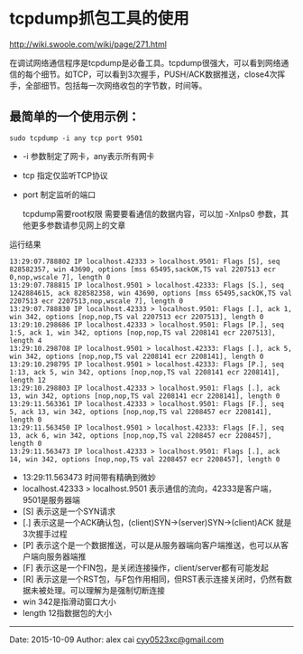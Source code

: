# tcpdump抓包工具的使用

http://wiki.swoole.com/wiki/page/271.html

在调试网络通信程序是tcpdump是必备工具。tcpdump很强大，可以看到网络通信的每个细节。如TCP，可以看到3次握手，PUSH/ACK数据推送，close4次挥手，全部细节。包括每一次网络收包的字节数，时间等。

## 最简单的一个使用示例：

```
sudo tcpdump -i any tcp port 9501
```

- -i 参数制定了网卡，any表示所有网卡
- tcp 指定仅监听TCP协议
- port 制定监听的端口

    tcpdump需要root权限
    需要要看通信的数据内容，可以加 -Xnlps0 参数，其他更多参数请参见网上的文章

运行结果

``` 
13:29:07.788802 IP localhost.42333 > localhost.9501: Flags [S], seq 828582357, win 43690, options [mss 65495,sackOK,TS val 2207513 ecr 0,nop,wscale 7], length 0
13:29:07.788815 IP localhost.9501 > localhost.42333: Flags [S.], seq 1242884615, ack 828582358, win 43690, options [mss 65495,sackOK,TS val 2207513 ecr 2207513,nop,wscale 7], length 0
13:29:07.788830 IP localhost.42333 > localhost.9501: Flags [.], ack 1, win 342, options [nop,nop,TS val 2207513 ecr 2207513], length 0
13:29:10.298686 IP localhost.42333 > localhost.9501: Flags [P.], seq 1:5, ack 1, win 342, options [nop,nop,TS val 2208141 ecr 2207513], length 4
13:29:10.298708 IP localhost.9501 > localhost.42333: Flags [.], ack 5, win 342, options [nop,nop,TS val 2208141 ecr 2208141], length 0
13:29:10.298795 IP localhost.9501 > localhost.42333: Flags [P.], seq 1:13, ack 5, win 342, options [nop,nop,TS val 2208141 ecr 2208141], length 12
13:29:10.298803 IP localhost.42333 > localhost.9501: Flags [.], ack 13, win 342, options [nop,nop,TS val 2208141 ecr 2208141], length 0
13:29:11.563361 IP localhost.42333 > localhost.9501: Flags [F.], seq 5, ack 13, win 342, options [nop,nop,TS val 2208457 ecr 2208141], length 0
13:29:11.563450 IP localhost.9501 > localhost.42333: Flags [F.], seq 13, ack 6, win 342, options [nop,nop,TS val 2208457 ecr 2208457], length 0
13:29:11.563473 IP localhost.42333 > localhost.9501: Flags [.], ack 14, win 342, options [nop,nop,TS val 2208457 ecr 2208457], length 0
```

- 13:29:11.563473 时间带有精确到微妙
- localhost.42333 > localhost.9501 表示通信的流向，42333是客户端，9501是服务器端
- [S] 表示这是一个SYN请求
- [.] 表示这是一个ACK确认包，(client)SYN->(server)SYN->(client)ACK 就是3次握手过程
- [P] 表示这个是一个数据推送，可以是从服务器端向客户端推送，也可以从客户端向服务器端推
- [F] 表示这是一个FIN包，是关闭连接操作，client/server都有可能发起
- [R] 表示这是一个RST包，与F包作用相同，但RST表示连接关闭时，仍然有数据未被处理。可以理解为是强制切断连接
- win 342是指滑动窗口大小
- length 12指数据包的大小


---------

Date: 2015-10-09  Author: alex cai <cyy0523xc@gmail.com>
